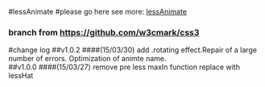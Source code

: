 #lessAnimate
#please go here see more: [lessAnimate](https://preview.c9.io/chen844033231/lessanimate/lessAnimate/doc/index.html?_c9_id=livepreview2&_c9_host=https://ide.c9.io#0 "lessAnimate")
### branch from https://github.com/w3cmark/css3

#change log 
##v1.0.2
####(15/03/30) add .rotating effect.Repair of a large number of errors. Optimization of  animte name.  
##v1.0.0
####(15/03/27) remove pre less maxIn function replace with lessHat
